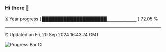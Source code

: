 ### Hi there 👋

⏳ Year progress { █████████████████████▁▁▁▁▁▁▁▁▁ } 72.05 %

---

⏰ Updated on Fri, 20 Sep 2024 16:43:24 GMT

![Progress Bar CI](https://github.com/IshwaranRudhara/GIT-ACTION/workflows/Progress%20Bar%20CI/badge.svg)
